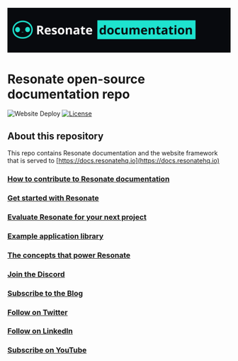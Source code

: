![resonate documentation banner](./static/img/resonate-documentation.png)

# Resonate open-source documentation repo

![Website Deploy](https://deploy-badge.vercel.app/?url=https://docs.resonatehq.io/&name=website)
[![License](https://img.shields.io/badge/License-Apache_2.0-blue.svg)](https://opensource.org/licenses/Apache-2.0)

## About this repository

This repo contains Resonate documentation and the website framework that is served to [https://docs.resonatehq.io](https://docs.resonatehq.io)

### [How to contribute to Resonate documentation](./CONTRIBUTING.md)

### [Get started with Resonate](https://docs.resonatehq.io/get-started/)

### [Evaluate Resonate for your next project](https://docs.resonatehq.io/evaluate/)

### [Example application library](https://github.com/resonatehq-examples)

### [The concepts that power Resonate](https://www.distributed-async-await.io/)

### [Join the Discord](https://resonatehq.io/discord)

### [Subscribe to the Blog](https://journal.resonatehq.io/subscribe)

### [Follow on Twitter](https://twitter.com/resonatehqio)

### [Follow on LinkedIn](https://www.linkedin.com/company/resonatehqio)

### [Subscribe on YouTube](https://www.youtube.com/@resonatehqio)
